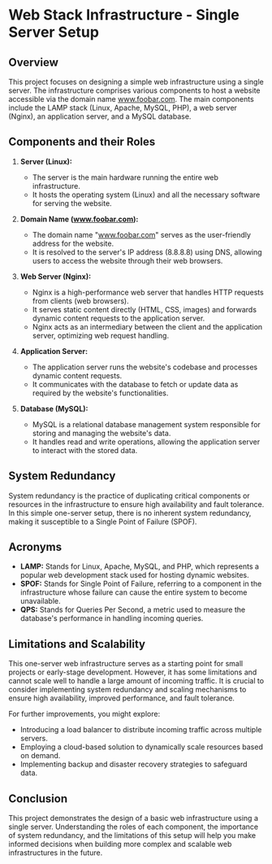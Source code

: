 # Web Stack Infrastructure - Single Server Setup

## Overview

This project focuses on designing a simple web infrastructure using a single server. The infrastructure comprises various components to host a website accessible via the domain name www.foobar.com. The main components include the LAMP stack (Linux, Apache, MySQL, PHP), a web server (Nginx), an application server, and a MySQL database.

## Components and their Roles

1. **Server (Linux):**
   - The server is the main hardware running the entire web infrastructure.
   - It hosts the operating system (Linux) and all the necessary software for serving the website.

2. **Domain Name (www.foobar.com):**
   - The domain name "www.foobar.com" serves as the user-friendly address for the website.
   - It is resolved to the server's IP address (8.8.8.8) using DNS, allowing users to access the website through their web browsers.

3. **Web Server (Nginx):**
   - Nginx is a high-performance web server that handles HTTP requests from clients (web browsers).
   - It serves static content directly (HTML, CSS, images) and forwards dynamic content requests to the application server.
   - Nginx acts as an intermediary between the client and the application server, optimizing web request handling.

4. **Application Server:**
   - The application server runs the website's codebase and processes dynamic content requests.
   - It communicates with the database to fetch or update data as required by the website's functionalities.

5. **Database (MySQL):**
   - MySQL is a relational database management system responsible for storing and managing the website's data.
   - It handles read and write operations, allowing the application server to interact with the stored data.

## System Redundancy

System redundancy is the practice of duplicating critical components or resources in the infrastructure to ensure high availability and fault tolerance. In this simple one-server setup, there is no inherent system redundancy, making it susceptible to a Single Point of Failure (SPOF).

## Acronyms

- **LAMP:** Stands for Linux, Apache, MySQL, and PHP, which represents a popular web development stack used for hosting dynamic websites.
- **SPOF:** Stands for Single Point of Failure, referring to a component in the infrastructure whose failure can cause the entire system to become unavailable.
- **QPS:** Stands for Queries Per Second, a metric used to measure the database's performance in handling incoming queries.

## Limitations and Scalability

This one-server web infrastructure serves as a starting point for small projects or early-stage development. However, it has some limitations and cannot scale well to handle a large amount of incoming traffic. It is crucial to consider implementing system redundancy and scaling mechanisms to ensure high availability, improved performance, and fault tolerance.

For further improvements, you might explore:

- Introducing a load balancer to distribute incoming traffic across multiple servers.
- Employing a cloud-based solution to dynamically scale resources based on demand.
- Implementing backup and disaster recovery strategies to safeguard data.

## Conclusion

This project demonstrates the design of a basic web infrastructure using a single server. Understanding the roles of each component, the importance of system redundancy, and the limitations of this setup will help you make informed decisions when building more complex and scalable web infrastructures in the future.
